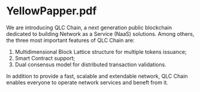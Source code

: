 # YellowPapper.pdf
We are introducing QLC Chain, a next generation public blockchain dedicated to building Network as a Service (NaaS) solutions. Among others, the three most important features of QLC Chain are: 
1) Multidimensional Block Lattice structure for multiple tokens issuance; 
2) Smart Contract support;
3) Dual consensus model for distributed transaction validations. 

In addition to provide a fast, scalable and extendable network, QLC Chain enables everyone to operate network services and beneft from it.
